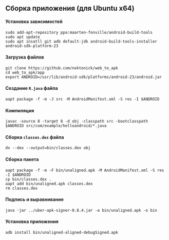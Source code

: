 ## Сборка приложения (для Ubuntu x64)
#### Установка зависимостей
```
sudo add-apt-repository ppa:maarten-fonville/android-build-tools
sudo apt update
sudo apt insatll git adb default-jdk android-build-tools-installer android-sdk-platform-23
```
#### Загрузка файлов
```
git clone https://github.com/nektonick/web_to_apk
cd web_to_apk/app
export ANDROID=/usr/lib/android-sdk/platforms/android-23/android.jar
```
#### Создание `R.java` файла
```
aapt package -f -m -J src -M AndroidManifest.xml -S res -I $ANDROID
```
#### Компиляция
```
javac -source 8 -target 8 -d obj -classpath src -bootclasspath $ANDROID src/com/example/helloandroid/*.java
```
#### Сборка `classes.dex` файла
```
dx --dex --output=bin/classes.dex obj
```
#### Сборка пакета
```
aapt package -f -m -F bin/unaligned.apk -M AndroidManifest.xml -S res -I $ANDROID
cp bin/classes.dex .
aapt add bin/unaligned.apk classes.dex 
rm classes.dex
```
#### Подпись и выравнивание
```
java -jar ../uber-apk-signer-0.8.4.jar -a bin/unaligned.apk -o bin
```
#### Установка приложения
```
adb install bin/unaligned-aligned-debugSigned.apk
```
